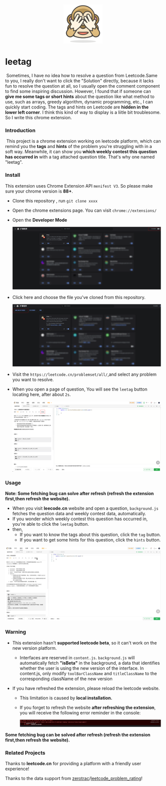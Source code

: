 <p align="center"><img width="25%" src="images/logo128.png" /></p>
<h1>leetag</h1>

​	Sometimes, I have no idea how to resolve a question from Leetcode.Same to you, I really don't want to click the "Solution" directly, because it lacks fun to resolve the question at all, so I usually open the comment component to find some inspiring discussion. However, I found that if someone can **give me some tags or short hints** about the question like what method to use, such as arrays, greedy algorithm, dynamic programming, etc., I can quickly start coding. The tags and hints on Leetcode are **hidden in the lower left corner**. I think this kind of way to display  is a liitle bit troublesome. So I write this chrome extension.

### Introduction

​	This project is a chrome extension working on leetcode platform, which can remind you the **tags** and **hints** of the problem you're struggling with in a soft way. Meanwhile, it can show you **which weekly contest this question has occurred in** with a tag attached question title. That's why one named "leetag".

### Install

This extension uses Chrome Extension API `menifest V3`. So please make sure your chrome version is **88+**.

- Clone this repository , run  `git clone xxxx`

- Open the chrome extensions page. You can visit `chrome://extensions/` 

- Open the **Developer Mode**

  <img src="doc/chrome_extension.png" alt="image-20230526193205583" style="zoom:50%;" />

- Click here and choose the file you've cloned from this repository.

  <img src="doc/install.png" alt="image-20230526193509982" style="zoom:50%;" />

- Visit the `https://leetcode.cn/problemset/all/`,and select any problem you want to resolve.

- When you open a page of question, You will see the `leetag` button locating here, after about `2s`.

  ![image-20230526194001981](doc/home.png)

### Usage

**Note: Some fetching bug can solve after refresh (refresh the extension first,then refresh the website).**

- When you visit **leecode.cn** website and open a question, `background.js` fetches the question data and weekly contest data, automatically.
- If you wonder which weekly contest this question has occurred in, you're able to click the `leetag` button.
- then,
  - If you want to know the tags about this question, click the `tag` button.
  - If you want to get some hints for this question, click the `hints` button.

![leetag](doc/leetag.gif)

### Warning

- This extension hasn't **supported leetcode beta**, so it can't work on the new version platform.

  - Interfaces are reserved in `content.js`. `background.js` will automatically fetch **"isBeta"** in the background, a data that identifies whether the user is using the new version of the interface. In content.js, only modify `toolBarClassName` and `titleClassName` to the corresponding className of the new version

- If you have refreshed the extension, please reload the leetcode website. 

  - This limitation is caused by **local installation.**

  - If you forget to refresh the website **after refreshing the extension**, you will receive the following error reminder in the console:

    ![image-20230527203810255](doc/error.png)

**Some fetching bug can be solved after refresh (refresh the extension first,then refresh the website).**

### Related Projects

Thanks to **leetcode.cn** for providing a platform with a friendly user experience!

Thanks to the data support from [zerotrac](https://github.com/zerotrac)/[leetcode_problem_rating](https://github.com/zerotrac/leetcode_problem_rating)!

